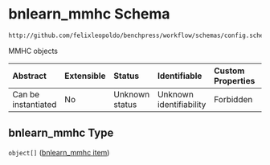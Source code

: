 # bnlearn_mmhc Schema

```txt
http://github.com/felixleopoldo/benchpress/workflow/schemas/config.schema.json#/properties/resources/properties/structure_learning_algorithms/properties/bnlearn_mmhc
```

MMHC objects

| Abstract            | Extensible | Status         | Identifiable            | Custom Properties | Additional Properties | Access Restrictions | Defined In                                                       |
| :------------------ | :--------- | :------------- | :---------------------- | :---------------- | :-------------------- | :------------------ | :--------------------------------------------------------------- |
| Can be instantiated | No         | Unknown status | Unknown identifiability | Forbidden         | Allowed               | none                | [config.schema.json*](config.schema.json "open original schema") |

## bnlearn_mmhc Type

`object[]` ([bnlearn_mmhc item](config-definitions-bnlearn_mmhc-item.md))
